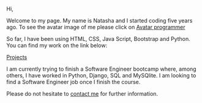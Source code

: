  Hi,
 
 Welcome to my page. My name is Natasha and I started coding five years ago. 
 To see the avatar image of me please click on
 [Avatar programmer](https://github.com/NatashaDoshen/NatashaDoshen/blob/main/avatarprogrammer.jpg)
 
 So far, I have been using HTML, CSS, Java Script, Bootstrap and Python.
 You can find my work on the link below:
 
 [Projects](https://github.com/NatashaDoshen?tab=repositories)
 
 
 I am currently trying to finish a Software Engineer bootcamp where, among others, I have worked in Python, Django, SQL and MySQlite.
I am looking to find a Software Engineer job once I finish the course.

Please do not hesitate to [contact me](https://www.linkedin.com/in/natasa7/) for further information.

<!--
**NatashaDoshen/NatashaDoshen** is a ✨ _special_ ✨ repository because its `README.md` (this file) appears on your GitHub profile.

Here are some ideas to get you started:

- 🔭 I’m currently working on ...
- 🌱 I’m currently learning ...
- 👯 I’m looking to collaborate on ...
- 🤔 I’m looking for help with ...
- 💬 Ask me about ...
- 📫 How to reach me: ...
- 😄 Pronouns: ...
- ⚡ Fun fact: ...
-->
